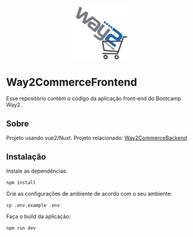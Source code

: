 <p align="center">

<img src="https://raw.githubusercontent.com/guiofranca/Way2CommerceFrontend/master/static/Way2CommerceLogo.png" width="30%"  alt="Splitabilly Logo" />

</p>

# Way2CommerceFrontend

Esse repositório contém o código da aplicação front-end do Bootcamp Way2.

## Sobre

Projeto usando vue2/Nuxt. Projeto relacionado: [Way2CommerceBackend](https://github.com/guiofranca/Way2CommerceBackend)

## Instalação

Instale as dependências:
```
npm install
```

Crie as configurações de ambiente de acordo com o seu ambiente:
```
cp .env.example .env
```

Faça o build da aplicação:
```
npm run dev
```